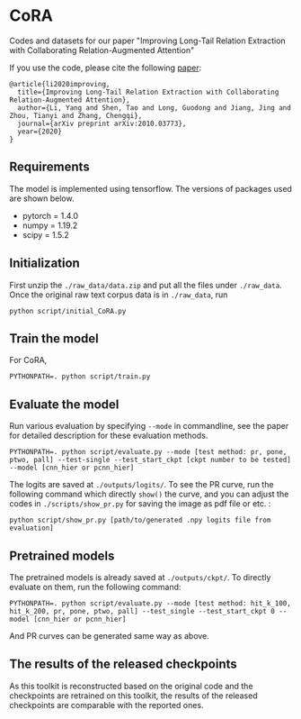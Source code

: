 # CoRA
Codes and datasets for our paper "Improving Long-Tail Relation Extraction with Collaborating Relation-Augmented Attention"

If you use the code, please cite the following [paper](https://arxiv.org/pdf/2010.03773.pdf):

```
@article{li2020improving,
  title={Improving Long-Tail Relation Extraction with Collaborating Relation-Augmented Attention},
  author={Li, Yang and Shen, Tao and Long, Guodong and Jiang, Jing and Zhou, Tianyi and Zhang, Chengqi},
  journal={arXiv preprint arXiv:2010.03773},
  year={2020}
}
```

## Requirements

The model is implemented using tensorflow. The versions of packages used are shown below.

* pytorch = 1.4.0
* numpy = 1.19.2
* scipy = 1.5.2

## Initialization

First unzip the `./raw_data/data.zip` and put all the files under `./raw_data`. Once the original raw text corpus data is in `./raw_data`, run

    python script/initial_CoRA.py

## Train the model
For CoRA,

    PYTHONPATH=. python script/train.py

## Evaluate the model

Run various evaluation by specifying `--mode` in commandline, see the paper for detailed description for these evaluation methods.

    PYTHONPATH=. python script/evaluate.py --mode [test method: pr, pone, ptwo, pall] --test-single --test_start_ckpt [ckpt number to be tested] --model [cnn_hier or pcnn_hier]

The logits are saved at `./outputs/logits/`. To see the PR curve, run the following command which directly `show()` the curve, and you can adjust the codes in `./scripts/show_pr.py` for saving the image as pdf file or etc. :
    
    python script/show_pr.py [path/to/generated .npy logits file from evaluation]

## Pretrained models

The pretrained models is already saved at `./outputs/ckpt/`. To directly evaluate on them, run the following command:

    PYTHONPATH=. python script/evaluate.py --mode [test method: hit_k_100, hit_k_200, pr, pone, ptwo, pall] --test_single --test_start_ckpt 0 --model [cnn_hier or pcnn_hier]

And PR curves can be generated same way as above.

## The results of the released checkpoints

As this toolkit is reconstructed based on the original code and the checkpoints are retrained on this toolkit, the results of the released checkpoints are comparable with the reported ones.
